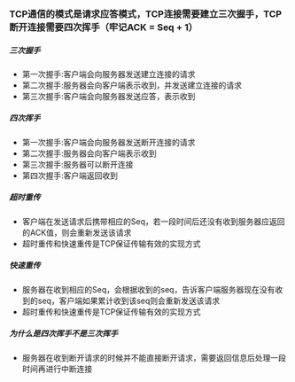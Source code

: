 ### TCP通信的模式是请求应答模式，TCP连接需要建立三次握手，TCP断开连接需要四次挥手（牢记ACK = Seq + 1）

##### 三次握手
- 第一次握手:客户端会向服务器发送建立连接的请求
- 第二次握手:服务器会向客户端表示收到，并发送建立连接的请求
- 第三次握手:客户端会向服务器发送应答，表示收到

##### 四次挥手

- 第一次握手:客户端会向服务器发送断开连接的请求
- 第二次握手:服务器会向客户端表示收到
- 第三次握手:服务器可以断开连接
- 第四次握手:客户端返回收到

##### 超时重传

- 客户端在发送请求后携带相应的Seq，若一段时间后还没有收到服务器应返回的ACK值，则会重新发送该请求
- 超时重传和快速重传是TCP保证传输有效的实现方式

##### 快速重传

- 服务器在收到相应的Seq，会根据收到的seq，告诉客户端服务器现在没有收到的seq，客户端如果累计收到该seq则会重新发送该请求
- 超时重传和快速重传是TCP保证传输有效的实现方式

##### 为什么是四次挥手不是三次挥手

- 服务器在收到断开请求的时候并不能直接断开请求，需要返回信息后处理一段时间再进行中断连接
